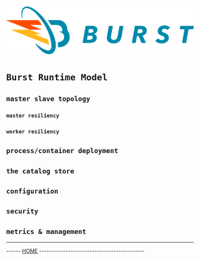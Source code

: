 ![Burst](../burst_h.png "")

# `Burst Runtime Model`

## `master slave topology`


### `master resiliency`

### `worker resiliency`

## `process/container deployment`

## `the catalog store`

## `configuration`

## `security`

## `metrics & management`

---
------ [HOME](../../readme.md) --------------------------------------------
